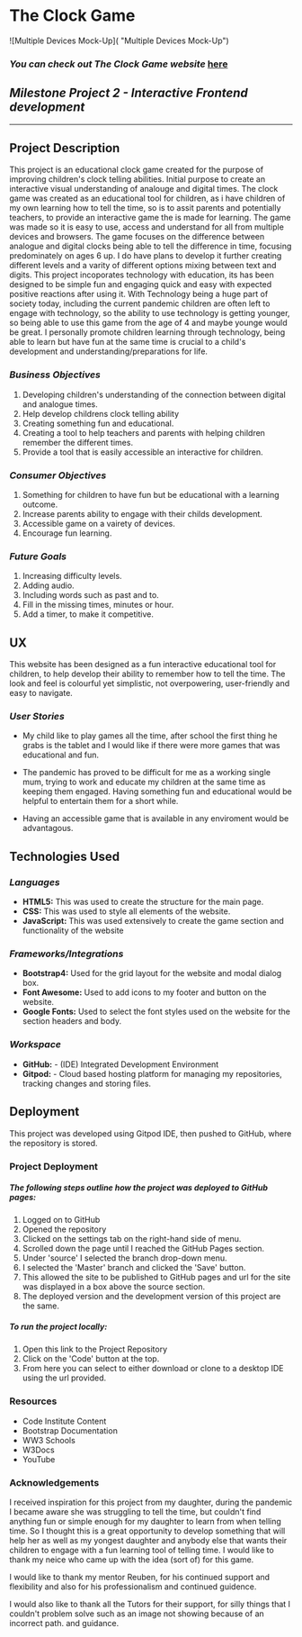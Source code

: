 # **The Clock Game**

![Multiple Devices Mock-Up]( "Multiple Devices Mock-Up")

### **_You can check out The Clock Game website_** [here](https://)

## **_Milestone Project 2 - Interactive Frontend development_**
---
## **Project Description**
This project is an educational clock game created for the purpose of improving children's clock telling abilities. Initial purpose to create an interactive visual understanding of analouge and digital times.
The clock game was created as an educational tool for children, as i have children of my own learning how to tell the time, so is to assit parents and potentially teachers, to provide an interactive game the is made for learning. 
The game was made so it is easy to use, access and understand for all from multiple devices and browsers. 
The game focuses on the difference between analogue and digital clocks being able to tell the difference in time, focusing predominately on ages 6 up. I do have plans to develop it further creating different levels and a varity of different options mixing between text and digits.
This project incoporates technology with education, its has been designed to be simple fun and engaging quick and easy with expected positive reactions after using it. 
With Technology being a huge part of society today, including the current pandemic children are often left to engage with technology, so the ability to use technology is getting younger, so being able to use this game from the age of 4 and maybe younge would be great.
I personally promote children learning through technology, being able to learn but have fun at the same time is crucial to a child's development and understanding/preparations for life.

### **_Business Objectives_**
1. Developing children's understanding of the connection between digital and analogue times.
2. Help develop childrens clock telling ability
3. Creating something fun and educational. 
4. Creating a tool to help teachers and parents with helping children remember the different times.
5. Provide a tool that is easily accessible an interactive for children.

### **_Consumer Objectives_**
1. Something for children to have fun but be educational with a learning outcome.
2. Increase parents ability to engage with their childs development.
3. Accessible game on a vairety of devices.
4. Encourage fun learning.

### **_Future Goals_** 
1. Increasing difficulty levels.
2. Adding audio.
3. Including words such as past and to.
4. Fill in the missing times, minutes or hour.
5. Add a timer, to make it competitive.

## **UX**

This website has been designed as a fun interactive educational tool for children, to help develop their ability to remember how to tell the time.
The look and feel is colourful yet simplistic, not overpowering, user-friendly and easy to navigate. 

### **_User Stories_**

- My child like to play games all the time, after school the first thing he grabs is the tablet and I would like if there were more games that was educational and fun.

- The pandemic has proved to be difficult for me as a working single mum, trying to work and educate my children at the same time as keeping them engaged. Having something fun and educational would be helpful to entertain them for a short while.

- Having an accessible game that is available in any enviroment would be advantagous.


## **Technologies Used**
### **_Languages_**
- **HTML5:** This was used to create the structure for the main page.
- **CSS:** This was used to style all elements of the website.
- **JavaScript:** This was used extensively to create the game section and functionality of the website

### **_Frameworks/Integrations_**
- **Bootstrap4:** Used for the grid layout for the website and modal dialog box.
- **Font Awesome:** Used to add icons to my footer and button on the website.
- **Google Fonts:** Used to select the font styles used on the website for the section headers and body.

### **_Workspace_**
- **GitHub:** - (IDE) Integrated Development Environment
- **Gitpod:** - Cloud based hosting platform for managing my repositories, tracking changes and storing files.

## **Deployment**
This project was developed using Gitpod IDE, then pushed to GitHub, where the repository is stored.

### **Project Deployment**

##### **The following steps outline how the project was deployed to GitHub pages:**

1. Logged on to GitHub
2. Opened the repository 
3. Clicked on the settings tab on the right-hand side of menu.
4. Scrolled down the page until I reached the GitHub Pages section.
5. Under 'source' I selected the branch drop-down menu.
6. I selected the 'Master' branch and clicked the 'Save' button.
7. This allowed the site to be published to GitHub pages and url for the site was displayed in a box above the source section.
8. The deployed version and the development version of this project are the same.

##### **To run the project locally:**

1. Open this link to the Project Repository
2. Click on the 'Code' button at the top.
3. From here you can select to either download or clone to a desktop IDE using the url provided.

### **Resources**
- Code Institute Content
- Bootstrap Documentation
- WW3 Schools
- W3Docs
- YouTube

### **Acknowledgements**
I received inspiration for this project from my daughter, during the pandemic I became aware she was struggling to tell the time, but couldn't find anything fun or simple enough for my daughter to learn from when telling time.
So I thought this is a great opportunity to develop something that will help her as well as my yongest daughter and anybody else that wants their children to engage with a fun learning tool of telling time.
I would like to thank my neice who came up with the idea (sort of) for this game.

I would like to thank my mentor Reuben, for his continued support and flexibility and also for his professionalism and continued guidence.

I would also like to thank all the Tutors for their support, for silly things that I couldn't problem solve such as an image not showing because of an incorrect path. and guidance.